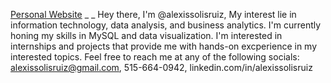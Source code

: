 [Personal Website](https://personal-networking-hub-h98aogh.gamma.site/) _ _
Hey there, I'm @alexissolisruiz,
My interest lie in information technology, data analysis, and business analytics.
I'm currently honing my skills in MySQL and data visualization.
I'm interested in internships and projects that provide me with hands-on excperience in my interested topics.
Feel free to reach me at any of the following socials: alexissolisruiz@gmail.com, 515-664-0942, linkedin.com/in/alexissolisruiz
